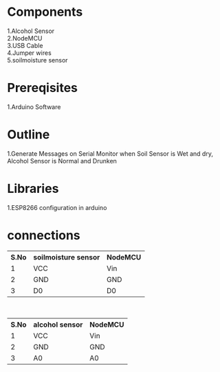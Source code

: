 # Components
1.Alcohol Sensor<br>
2.NodeMCU<br>
3.USB Cable<br>
4.Jumper wires<br>
5.soilmoisture sensor

# Prereqisites
1.Arduino Software


# Outline
1.Generate Messages on Serial Monitor when Soil Sensor is Wet and dry, Alcohol Sensor is Normal and Drunken

# Libraries

1.ESP8266 configuration in arduino<br>

# connections
<table>
  <tr>
    <th>S.No</th>
    <th>soilmoisture sensor</th>
    <th>NodeMCU</th>
  </tr>
  <tr>
    <td>1</td>
    <td>VCC</td>
    <td>Vin</td>
  </tr>
  <tr>
    <td>2</td>
    <td>GND</td>
    <td>GND</td>
  </tr>
  <tr>
    <td>3</td>
    <td>D0</td>
    <td>D0</td>
  </tr>
</table>
<table>
   <tr>
    <th>S.No</th>
    <th>alcohol sensor</th>
    <th>NodeMCU</th>
  </tr>
  <tr>
    <td>1</td>
    <td>VCC</td>
    <td>Vin</td>
  </tr>
  <tr>
    <td>2</td>
    <td>GND</td>
    <td>GND</td>
  </tr>
  <tr>
    <td>3</td>
    <td>A0</td>
    <td>A0</td>
  </tr>
  </table>
